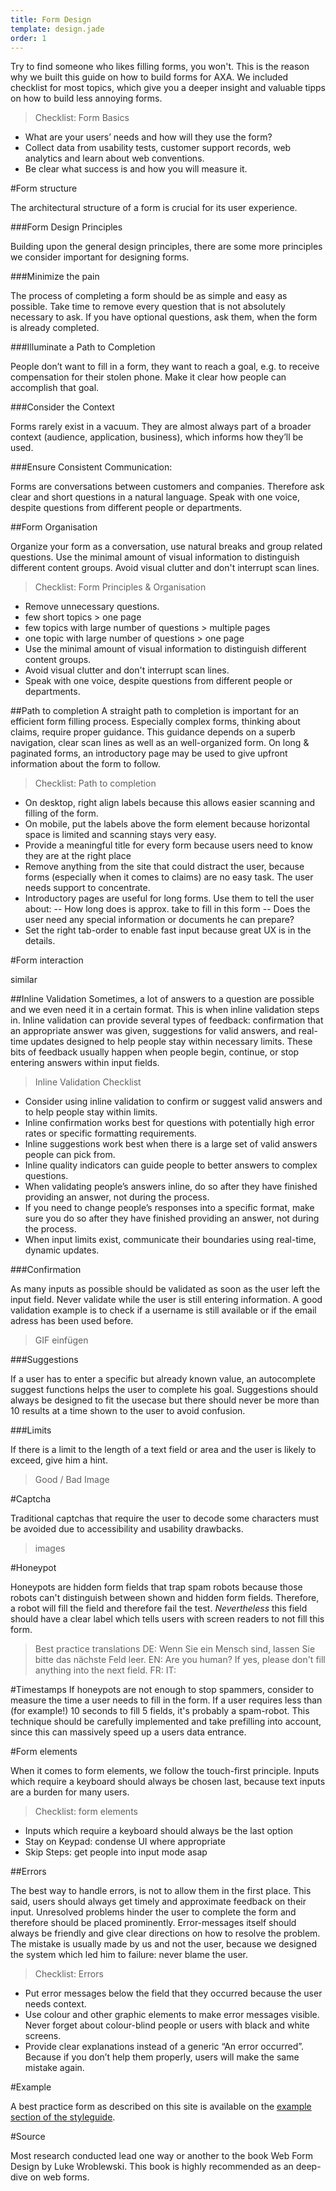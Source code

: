 ```yaml
---
title: Form Design
template: design.jade
order: 1
---
```


Try to find someone who likes filling forms, you won't. This is the reason why we built this guide on how to build forms for AXA. We included checklist for most topics, which give you a deeper insight and valuable tipps on how to build less annoying forms.

>Checklist: Form Basics
- What are your users’ needs and how will they use the form?
- Collect data from usability tests, customer support records, web analytics and learn about web conventions.
- Be clear what success is and how you will measure it.

#Form structure

The architectural structure of a form is crucial for its user experience.

###Form Design Principles

Building upon the general design principles, there are some more principles we consider important for designing forms.

###Minimize the pain

The process of completing a form should be as simple and easy as possible. Take time to remove every question that is not absolutely necessary to ask. If you have optional questions, ask them, when the form is already completed.

###Illuminate a Path to Completion

People don’t want to fill in a form, they want to reach a goal, e.g. to receive compensation for their stolen phone. Make it clear how people can accomplish that goal.

###Consider the Context

Forms rarely exist in a vacuum. They are almost always part of a broader context (audience, application, business), which informs how they’ll be used.

###Ensure Consistent Communication:

Forms are conversations between customers and companies. Therefore ask clear and short questions in a natural language. Speak with one voice, despite questions from different people or departments.

##Form Organisation

Organize your form as a conversation, use natural breaks and group related questions.
Use the minimal amount of visual information to distinguish different content groups. Avoid visual clutter and don't interrupt scan lines.

>Checklist: Form Principles & Organisation
- Remove unnecessary questions.
- few short topics > one page
- few topics with large number of questions > multiple pages
- one topic with large number of questions > one page
- Use the minimal amount of visual information to distinguish different content groups.
- Avoid visual clutter and don't interrupt scan lines.
- Speak with one voice, despite questions from different people or departments.

##Path to completion
A straight path to completion is important for an efficient form filling process. Especially complex forms, thinking about claims, require proper guidance. This guidance depends on a superb navigation, clear scan lines as well as an well-organized form.
On long & paginated forms, an introductory page may be used to give upfront information about the form to follow.

>Checklist: Path to completion
- On desktop, right align labels because this allows easier scanning and filling of the form.
- On mobile, put the labels above the form element because horizontal space is limited and scanning stays very easy.
- Provide a meaningful title for every form because users need to know they are at the right place
- Remove anything from the site that could distract the user, because forms (especially when it comes to claims) are no easy task. The user needs support to concentrate.
- Introductory pages are useful for long forms. Use them to tell the user about:
-- How long does is approx. take to fill in this form
-- Does the user need any special information or documents he can prepare?
- Set the right tab-order to enable fast input because great UX is in the details.

#Form interaction

similar

##Inline Validation
Sometimes, a lot of answers to a question are possible and we even need it in a certain format. This is when inline validation steps in.
Inline validation can provide several types of feedback: confirmation that an appropriate answer was given, suggestions for valid answers, and real-time updates designed to help people stay within necessary limits. These bits of feedback usually happen when people begin, continue, or stop entering answers within input fields.

>Inline Validation Checklist
- Consider using inline validation to confirm or
suggest valid answers and to help people stay
within limits.
- Inline confirmation works best for questions with
potentially high error rates or specific formatting
requirements.
- Inline suggestions work best when there is a
large set of valid answers people can pick from.
- Inline quality indicators can guide people to
better answers to complex questions.
- When validating people’s answers inline, do so
after they have finished providing an answer, not
during the process.
- If you need to change people’s responses into a
specific format, make sure you do so after they
have finished providing an answer, not during
the process.
- When input limits exist, communicate their
boundaries using real-time, dynamic updates.

###Confirmation

As many inputs as possible should be validated as soon as the user left the input field. Never validate while the user is still entering information. A good validation example is to check if a username is still available or if the email adress has been used before.
>GIF einfügen

###Suggestions

If a user has to enter a specific but already known value, an autocomplete suggest functions helps the user to complete his goal. Suggestions should always be designed to fit the usecase but there should never be more than 10 results at a time shown to the user to avoid confusion.

###Limits

If there is a limit to the length of a text field or area and the user is likely to exceed, give him a hint.

>Good / Bad Image

#Captcha

Traditional captchas that require the user to decode some characters must be avoided due to accessibility and usability drawbacks.

>images

#Honeypot

Honeypots are hidden form fields that trap spam robots because those robots can't distinguish between shown and hidden form fields. Therefore, a robot will fill the field and therefore fail the test. *Nevertheless* this field should have a clear label which tells users with screen readers to not fill this form.
>Best practice translations
DE: Wenn Sie ein Mensch sind, lassen Sie bitte das nächste Feld leer.
EN: Are you human? If yes, please don't fill anything into the next field.
FR:
IT:

#Timestamps
If honeypots are not enough to stop spammers, consider to measure the time a user needs to fill in the form. If a user requires less than (for example!) 10 seconds to fill 5 fields, it's probably a spam-robot. This technique should be carefully implemented and take prefilling into account, since this can massively speed up a users data entrance.

#Form elements

When it comes to form elements, we follow the touch-first principle. Inputs which require a keyboard should always be chosen last, because text inputs are a burden for many users.

>Checklist: form elements
- Inputs which require a keyboard should always be the last option
- Stay on Keypad: condense UI where appropriate
- Skip Steps: get people into input mode asap

##Errors

The best way to handle errors, is not to allow them in the first place. This said, users should always get timely and approximate feedback on their input. Unresolved problems hinder the user to complete the form and therefore should be placed prominently.
Error-messages itself should always be friendly and give clear directions on how to resolve the problem. The mistake is usually made by us and not the user, because we designed the system which led him to failure: never blame the user.

>Checklist: Errors
- Put error messages below the field that they occurred because the user needs context.
- Use colour and other graphic elements to make error messages visible. Never forget about colour-blind people or users with black and white screens.
- Provide clear explanations instead of a generic “An error occurred”. Because if you don’t help them properly, users will make the same mistake again.


#Example

A best practice form as described on this site is available on the [example section of the styleguide](#).

#Source

Most research conducted lead one way or another to the book Web Form Design by Luke Wroblewski. This book is highly recommended as an deep-dive on web forms.
<!-- Copyright AXA Versicherungen AG 2015 -->
